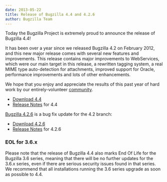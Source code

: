 ```yaml
---
date: 2013-05-22
title: Release of Bugzilla 4.4 and 4.2.6
author: Bugzilla Team
---
```


Today the Bugzilla Project is extremely proud to announce the release of Bugzilla 4.4!

It has been over a year since we released Bugzilla 4.2 on February 2012, and this new major release comes with several new features and improvements. This release contains major improvements to WebServices, which were our main target in this release, a rewritten tagging system, a real MIME type auto-detection for attachments, improved support for Oracle, performance improvements and lots of other enhancements.

We hope that you enjoy and appreciate the results of this past year of hard work by our entirely-volunteer [community](/developers/profiles.html).

*   [Download 4.4](/download/#v44)
*   [Release Notes](/releases/4.4/) for 4.4

[Bugzilla 4.2.6](/releases/4.2.6/) is a bug fix update for the 4.2 branch:

*   [Download 4.2.6](/download/#v42)
*   [Release Notes](/releases/4.2.6/) for 4.2.6

### EOL for 3.6.x

Please note that the release of Bugzilla 4.4 also marks End Of Life for the Bugzilla 3.6 series, meaning that there will be no further updates for the 3.6.x series, even if there are serious security issues found in that series. We recommend that all installations running the 3.6 series upgrade as soon as possible to 4.4.

